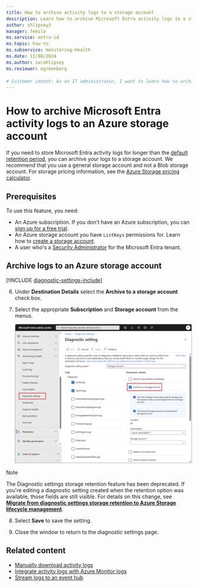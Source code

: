 ```yaml
---
title: How to archive activity logs to a storage account
description: Learn how to archive Microsoft Entra activity logs to a storage account through Diagnostic settings.
author: shlipsey3
manager: femila
ms.service: entra-id
ms.topic: how-to
ms.subservice: monitoring-health
ms.date: 11/08/2024
ms.author: sarahlipsey
ms.reviewer: egreenberg

# Customer intent: As an IT administrator, I want to learn how to archive Microsoft Entra logs to an Azure storage account so I can retain it for longer than the default retention period.
---
```

# How to archive Microsoft Entra activity logs to an Azure storage account

If you need to store Microsoft Entra activity logs for longer than the [default retention period](reference-reports-data-retention.md), you can archive your logs to a storage account. We recommend that you use a general storage account and not a Blob storage account. For storage pricing information, see the [Azure Storage pricing calculator](https://azure.microsoft.com/pricing/calculator/?service=storage).

## Prerequisites

To use this feature, you need:

* An Azure subscription. If you don't have an Azure subscription, you can [sign up for a free trial](https://azure.microsoft.com/free/).
* An Azure storage account you have `ListKeys` permissions for. Learn how to [create a storage account](/azure/storage/common/storage-account-create).
* A user who's a [Security Administrator](../role-based-access-control/permissions-reference.md#security-administrator) for the Microsoft Entra tenant.

## Archive logs to an Azure storage account


[!INCLUDE [diagnostic-settings-include](../../includes/diagnostic-settings-include.md)]

6. Under **Destination Details** select the **Archive to a storage account** check box.

7. Select the appropriate **Subscription** and **Storage account** from the menus.

    ![Screenshot of the diagnostic settings](media/howto-archive-logs-to-storage-account/diagnostic-settings-storage.png)

  > [!NOTE]
  > The Diagnostic settings storage retention feature has been deprecated. If you're editing a diagnostic setting created when the retention option was available, those fields are still visible. For details on this change, see [**Migrate from diagnostic settings storage retention to Azure Storage lifecycle management**](/azure/azure-monitor/essentials/migrate-to-azure-storage-lifecycle-policy).
 
8. Select **Save** to save the setting.

9. Close the window to return to the diagnostic settings page.

## Related content

* [Manually download activity logs](howto-download-logs.md)
* [Integrate activity logs with Azure Monitor logs](howto-integrate-activity-logs-with-azure-monitor-logs.yml)
* [Stream logs to an event hub](howto-stream-logs-to-event-hub.md)
